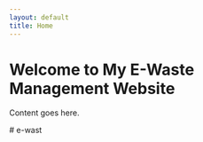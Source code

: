 ```yaml
---
layout: default
title: Home
---
```

# Welcome to My E-Waste Management Website
Content goes here.

#   e - w a s t  
 